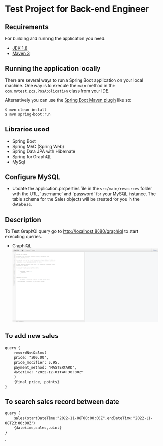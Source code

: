 # Test Project for Back-end Engineer


## Requirements

For building and running the application you need:

- [JDK 1.8](http://www.oracle.com/technetwork/java/javase/downloads/jdk8-downloads-2133151.html)
- [Maven 3](https://maven.apache.org)

## Running the application locally

There are several ways to run a Spring Boot application on your local machine. One way is to execute the `main` method in the `com.mytest.pos.PosApplication` class from your IDE.

Alternatively you can use the [Spring Boot Maven plugin](https://docs.spring.io/spring-boot/docs/current/reference/html/build-tool-plugins-maven-plugin.html) like so:

```shell
$ mvn clean install
$ mvn spring-boot:run
```

## Libraries used
- Spring Boot
- Spring MVC (Spring Web)
- Spring Data JPA with Hibernate
- Spring for GraphQL
- MySql

## Configure MySQL
- Update the application.properties file in the `src/main/resources` folder with the URL, 'username' and 'password' for your MySQL instance. The table schema for the Sales objects will be created for you in the database.

## Description

To Test GraphQl query
go to [http://localhost:8080/graphiql](http://localhost:8080/graphiql) to start executing queries.

* GraphiQL
![](Screenshots/graphiql.png)

## To add new sales
```
query { 
	recordNewSales(
	price: "200.00",
	price_modifier: 0.95,
	payment_method: "MASTERCARD",
	datetime: "2022-12-01T40:30:00Z"
	)
	{final_price, points}
}
```
## To search sales record between date
```
query { 
	sales(startDateTime:"2022-11-08T00:00:00Z",endDateTime:"2022-11-08T23:00:00Z")
	{datetime,sales,point} 
}
```

`
